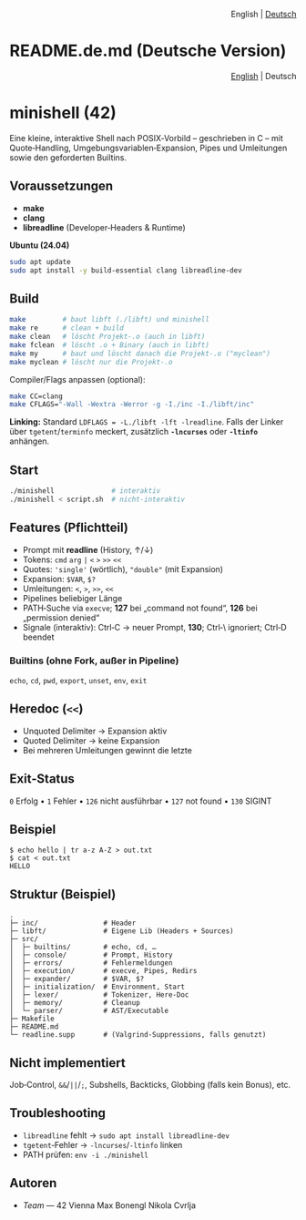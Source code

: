 <p align="right">English | <a href="README.de.md">Deutsch</a></p>

# README.de.md (Deutsche Version)

<p align="right"><a href="README.md">English</a> | Deutsch</p>

# minishell (42)

Eine kleine, interaktive Shell nach POSIX‑Vorbild – geschrieben in C – mit Quote‑Handling, Umgebungsvariablen‑Expansion, Pipes und Umleitungen sowie den geforderten Builtins.

## Voraussetzungen

* **make**
* **clang**
* **libreadline** (Developer‑Headers & Runtime)

**Ubuntu (24.04)**

```bash
sudo apt update
sudo apt install -y build-essential clang libreadline-dev
```

## Build

```bash
make         # baut libft (./libft) und minishell
make re      # clean + build
make clean   # löscht Projekt-.o (auch in libft)
make fclean  # löscht .o + Binary (auch in libft)
make my      # baut und löscht danach die Projekt-.o ("myclean")
make myclean # löscht nur die Projekt-.o
```

Compiler/Flags anpassen (optional):

```bash
make CC=clang
make CFLAGS="-Wall -Wextra -Werror -g -I./inc -I./libft/inc"
```

**Linking:** Standard `LDFLAGS = -L./libft -lft -lreadline`. Falls der Linker über `tgetent`/`terminfo` meckert, zusätzlich **`-lncurses`** oder **`-ltinfo`** anhängen.

## Start

```bash
./minishell              # interaktiv
./minishell < script.sh  # nicht-interaktiv
```

## Features (Pflichtteil)

* Prompt mit **readline** (History, ↑/↓)
* Tokens: `cmd` `arg` `|` `<` `>` `>>` `<<`
* Quotes: `'single'` (wörtlich), `"double"` (mit Expansion)
* Expansion: `$VAR`, `$?`
* Umleitungen: `<`, `>`, `>>`, `<<`
* Pipelines beliebiger Länge
* PATH‑Suche via `execve`; **127** bei „command not found“, **126** bei „permission denied“
* Signale (interaktiv): Ctrl‑C → neuer Prompt, **130**; Ctrl‑\ ignoriert; Ctrl‑D beendet

### Builtins (ohne Fork, außer in Pipeline)

`echo`, `cd`, `pwd`, `export`, `unset`, `env`, `exit`

## Heredoc (`<<`)

* Unquoted Delimiter → Expansion aktiv
* Quoted Delimiter → keine Expansion
* Bei mehreren Umleitungen gewinnt die letzte

## Exit‑Status

`0` Erfolg • `1` Fehler • `126` nicht ausführbar • `127` not found • `130` SIGINT

## Beispiel

```console
$ echo hello | tr a-z A-Z > out.txt
$ cat < out.txt
HELLO
```

## Struktur (Beispiel)

```
.
├─ inc/                # Header
├─ libft/              # Eigene Lib (Headers + Sources)
├─ src/
│  ├─ builtins/        # echo, cd, …
│  ├─ console/         # Prompt, History
│  ├─ errors/          # Fehlermeldungen
│  ├─ execution/       # execve, Pipes, Redirs
│  ├─ expander/        # $VAR, $?
│  ├─ initialization/  # Environment, Start
│  ├─ lexer/           # Tokenizer, Here-Doc
│  ├─ memory/          # Cleanup
│  └─ parser/          # AST/Executable
├─ Makefile
├─ README.md
└─ readline.supp       # (Valgrind-Suppressions, falls genutzt)

```

## Nicht implementiert

Job‑Control, `&&`/`||`/`;`, Subshells, Backticks, Globbing (falls kein Bonus), etc.

## Troubleshooting

* `libreadline` fehlt → `sudo apt install libreadline-dev`
* `tgetent`‑Fehler → `-lncurses`/`-ltinfo` linken
* PATH prüfen: `env -i ./minishell`

## Autoren

* *Team <maxikola>* — 42 Vienna
  Max Bonengl
  Nikola Cvrlja